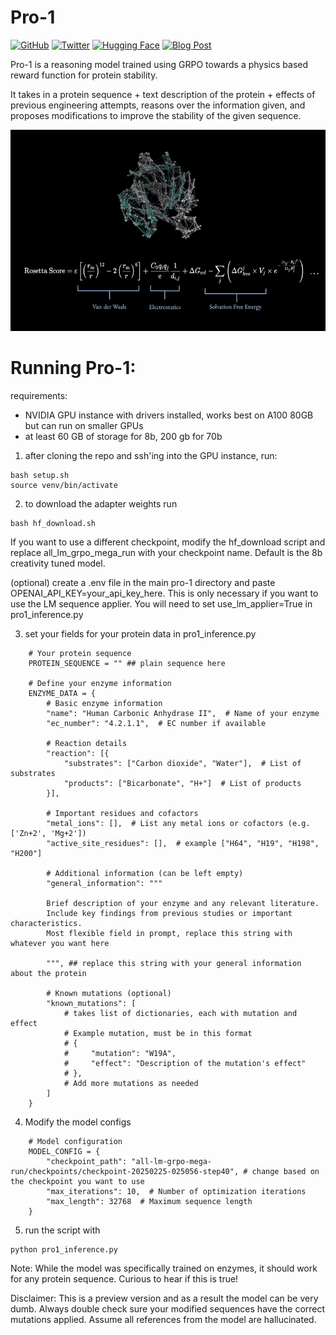 # Pro-1

[![GitHub](https://img.shields.io/badge/GitHub-michaelhla/pro--1-181717?logo=github)](https://github.com/michaelhla/pro-1)
[![Twitter](https://img.shields.io/badge/Twitter-@hla__michael-1DA1F2?logo=twitter&style=social)](https://twitter.com/hla_michael)
[![Hugging Face](https://img.shields.io/badge/🤗%20Hugging%20Face-mhla/pro--1-yellow)](https://huggingface.co/mhla/pro-1)
[![Blog Post](https://img.shields.io/badge/Blog-pro--1-red)](https://michaelhla.com/blog/pro1)

Pro-1 is a reasoning model trained using GRPO towards a physics based reward function for protein stability.

It takes in a protein sequence + text description of the protein + effects of previous engineering attempts, reasons over the information given, and proposes modifications to improve the stability of the given sequence. 

![Pro-1 hCA II](pro1-grpo.gif)

# Running Pro-1:

requirements: 
- NVIDIA GPU instance with drivers installed, works best on A100 80GB but can run on smaller GPUs
- at least 60 GB of storage for 8b, 200 gb for 70b

1. after cloning the repo and ssh'ing into the GPU instance, run:

```
bash setup.sh
source venv/bin/activate 
```

2. to download the adapter weights run 

```
bash hf_download.sh
```

If you want to use a different checkpoint, modify the hf_download script and replace all_lm_grpo_mega_run with your checkpoint name. Default is the 8b creativity tuned model. 

(optional) create a .env file in the main pro-1 directory and paste OPENAI_API_KEY=your_api_key_here. This is only necessary if you want to use the LM sequence applier. You will need to set use_lm_applier=True in pro1_inference.py

3. set your fields for your protein data in pro1_inference.py

```
    # Your protein sequence
    PROTEIN_SEQUENCE = "" ## plain sequence here 
    
    # Define your enzyme information
    ENZYME_DATA = {
        # Basic enzyme information
        "name": "Human Carbonic Anhydrase II",  # Name of your enzyme
        "ec_number": "4.2.1.1",  # EC number if available
        
        # Reaction details
        "reaction": [{
            "substrates": ["Carbon dioxide", "Water"],  # List of substrates
            "products": ["Bicarbonate", "H+"]  # List of products
        }],
        
        # Important residues and cofactors
        "metal_ions": [],  # List any metal ions or cofactors (e.g. ['Zn+2', 'Mg+2'])
        "active_site_residues": [],  # example ["H64", "H19", "H198", "H200"]
        
        # Additional information (can be left empty)
        "general_information": """

        Brief description of your enzyme and any relevant literature.
        Include key findings from previous studies or important characteristics.
        Most flexible field in prompt, replace this string with whatever you want here

        """, ## replace this string with your general information about the protein
        
        # Known mutations (optional)
        "known_mutations": [
            # takes list of dictionaries, each with mutation and effect
            # Example mutation, must be in this format
            # {
            #     "mutation": "W19A",
            #     "effect": "Description of the mutation's effect"
            # },
            # Add more mutations as needed
        ]
    }
```

4. Modify the model configs

```
    # Model configuration
    MODEL_CONFIG = {
        "checkpoint_path": "all-lm-grpo-mega-run/checkpoints/checkpoint-20250225-025056-step40", # change based on the checkpoint you want to use
        "max_iterations": 10,  # Number of optimization iterations
        "max_length": 32768  # Maximum sequence length
    }
```

5. run the script with 

```
python pro1_inference.py
```
Note: While the model was specifically trained on enzymes, it should work for any protein sequence. Curious to hear if this is true!

Disclaimer: This is a preview version and as a result the model can be very dumb. Always double check sure your modified sequences have the correct mutations applied. Assume all references from the model are hallucinated. 



